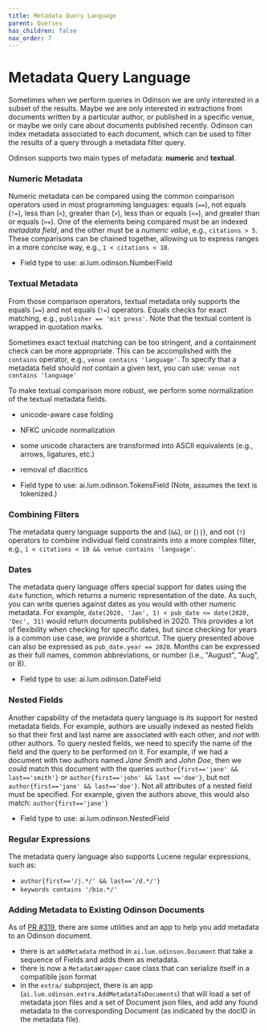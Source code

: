 ```yaml
---  
title: Metadata Query Language
parent: Queries
has_children: false 
nav_order: 7
---  
```


# Metadata Query Language

Sometimes when we perform queries in Odinson we are only interested in a subset of the results.
Maybe we are only interested in extractions from documents written by a particular author, or published in a specific venue, or maybe we only care about documents published recently.
Odinson can index metadata associated to each document, which can be used to filter the results of a query through a metadata filter query.

Odinson supports two main types of metadata: **numeric** and **textual**.

### Numeric Metadata
Numeric metadata can be compared using the common comparison operators used in most programming languages: equals (`==`), not equals (`!=`), less than (`<`), greater than (`>`), less than or equals (`<=`), and greater than or equals (`>=`).
One of the elements being compared must be an indexed _metadata field_, and the other must be a _numeric value_, e.g., `citations > 5`.
These comparisons can be chained together, allowing us to express ranges in a more concise way, e.g., `1 < citations < 10`.

- Field type to use: ai.lum.odinson.NumberField

### Textual Metadata
From those comparison operators, textual metadata only supports the equals (`==`) and not equals (`!=`) operators. Equals checks for exact matching, e.g., `publisher == 'mit press'`.
Note that the textual content is wrapped in quotation marks.

Sometimes exact textual matching can be too stringent, and a containment check can be more appropriate.
This can be accomplished with the `contains` operator, e.g., `venue contains 'language'`.
To specify that a metadata field should _not_ contain a given text, you can use: `venue not contains 'language'`

To make textual comparison more robust, we perform some normalization of the textual metadata fields.
 - unicode-aware case folding
 - NFKC unicode normalization
 - some unicode characters are transformed into ASCII equivalents (e.g., arrows, ligatures, etc.)
 - removal of diacritics

- Field type to use: ai.lum.odinson.TokensField (Note, assumes the text is tokenized.)


### Combining Filters 
The metadata query language supports the and (`&&`), or (`||`), and not (`!`) operators to combine individual field constraints into a more complex filter, e.g., `1 < citations < 10 && venue contains 'language'`.

### Dates
The metadata query language offers special support for dates using the `date` function, which returns a numeric representation of the date.
As such, you can write queries against dates as you would with other numeric metadata.
For example, `date(2020, 'Jan', 1) < pub_date <= date(2020, 'Dec', 31)` would return documents published in 2020.
This provides a lot of flexibility when checking for specific dates, but since checking for years is a common use case, we provide a shortcut.
The query presented above can also be expressed as `pub_date.year == 2020`.
Months can be expressed as their full names, common abbreviations, or number (i.e., "August", "Aug", or 8).

- Field type to use: ai.lum.odinson.DateField

### Nested Fields
Another capability of the metadata query language is its support for nested metadata fields.
For example, authors are usually indexed as nested fields so that their first and last name are associated with each other, and _not_ with other authors.
To query nested fields, we need to specify the name of the field and the query to be performed on it.
For example, if we had a document with two authors named _Jane Smith_ and _John Doe_, then we could match this document with the queries `author{first=='jane' && last=='smith'}` or `author{first=='john' && last =='doe'}`, but not `author{first=='jane' && last=='doe'}`.
Not all attributes of a nested field must be specified.  For example, given the authors above, this would also match: `author{first=='jane'}`

- Field type to use: ai.lum.odinson.NestedField


### Regular Expressions
The metadata query language also supports Lucene regular expressions, such as:
- `author{first=='/j.*/' && last=='/d.*/'}`
- `keywords contains '/bio.*/'`


### Adding Metadata to Existing Odinson Documents

As of [PR #319](https://github.com/lum-ai/odinson/pull/319), there are some utilities and an app to help you add metadata to an Odinson document.
- there is an `addMetadata` method in `ai.lum.odinson.Document` that take a sequence of Fields and adds them as metadata.
- there is now a `MetadataWrapper` case class that can serialize itself in a compatible json format
- in the `extra/` subproject, there is an app (`ai.lum.odinson.extra.AddMetadataToDocuments`) that will load a set of metadata json files and a set of Document json files, and add any found metadata to the corresponding Document (as indicated by the docID in the metadata file).